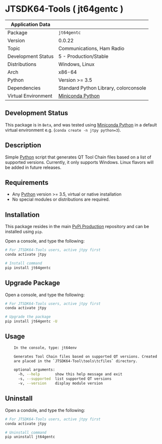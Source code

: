 # JTSDK64-Tools ( jt64gentc )

| Application Data ||
| ---| --- |
| Package             | `jt64gentc`
| Version             | 0.0.22
| Topic               | Communications, Ham Radio
| Development Status  | 5 - Production/Stable
| Distributions       | Windows, Linux
| Arch                | x86-64
| Python              | Version >= 3.5
| Dependencies        | Standard Python Library, colorconsole
| Virtual Environment | [Miniconda Python]

## Development Status

This package is in `Beta`, and was tested using [Miniconda Python][]
in a default virtual environment e.g. (`conda create -n jtpy python=3`).

## Description

Simple [Python][] script that generates QT Tool Chain files based on a list of
supported versions. Currently, it only supports Windows. Linux flavors will be
added in future releases.

## Requirements

- Any [Python][] version >= 3.5, virtual or native installation
- No special modules or distributions are required.

## Installation

This package resides in the main [PyPi Production][] repository and can be
installed using `pip`.

Open a console, and type the following:

```bash
# For JTSDK64-Tools users, active jtpy first
conda activate jtpy

# Install command
pip install jt64gentc
```

## Upgrade Package

Open a console, and type the following:

```bash
# For JTSDK64-Tools users, active jtpy first
conda activate jtpy

# Upgrade the package
pip install jt64gentc -U
```

## Usage

```bash
    In the console, type: jt64env

    Generates Tool Chain files based on supported QT versions. Created files
    are placed in the `JTSDK64-Tool\tools\tcfiles` directory.

    optional arguments:
      -h, --help       show this help message and exit
      -s, --supported  list supported QT versions
      -v, --version    display module version
```

## Uninstall

Open a condole, and type the following:

```bash
# For JTSDK64-Tools users, active jtpy first
conda activate jtpy

# Uninstall command
pip uninstall jt64gentc
```

[Install Miniconda Python]: `https://ki7mt.github.io/jtsdk64-tools/`
[JTSDK64-Tools]: `https://github.com/KI7MT/jtsdk64-tools`
[test.pypi.org]: `https://test.pypi.org/project/jt64gentc/`
[PyPi Production]: `https://pypi.org/project/jt64gentc/`
[Miniconda Python]: `https://docs.conda.io/en/latest/miniconda.html`
[Python]: `https://www.python.org/`
